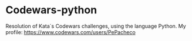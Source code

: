# Codewars-python
Resolution of Kata´s Codewars challenges, using the language Python. My profile: https://www.codewars.com/users/PePacheco
